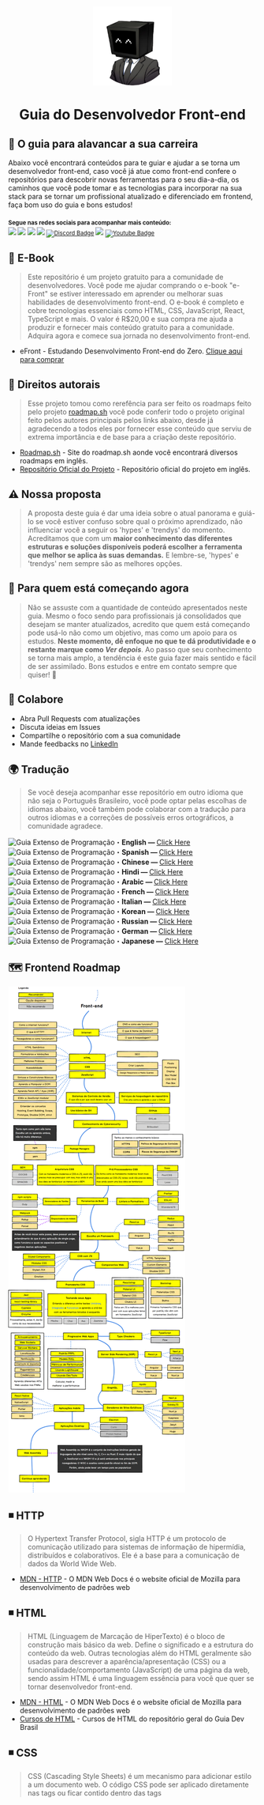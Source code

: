<p align="center">
  <a href="https://github.com/arthurspk/guiadofrontend">
    <img src="./images/guia.png" alt="Guia do Desenvolvedor Front-end" width="160" height="160">
  </a>
  <h1 align="center">Guia do Desenvolvedor Front-end</h1>
</p>

## :dart: O guia para alavancar a sua carreira

Abaixo você encontrará conteúdos para te guiar e ajudar a se torna um desenvolvedor front-end, caso você já atue como front-end confere o repositórios para descobrir novas ferramentas para o seu dia-a-dia, os caminhos que você pode tomar e as tecnologias para incorporar na sua stack para se tornar um profissional atualizado e diferenciado em frontend, faça bom uso do guia e bons estudos!

<sub> <strong>Segue nas redes sociais para acompanhar mais conteúdo: </strong> <br>
[<img src = "https://img.shields.io/badge/GitHub-100000?style=for-the-badge&logo=github&logoColor=white">](https://github.com/arthurspk)
[<img src = "https://img.shields.io/badge/Facebook-1877F2?style=for-the-badge&logo=facebook&logoColor=white">](https://www.facebook.com/seixasqlc/)
[<img src="https://img.shields.io/badge/linkedin-%230077B5.svg?&style=for-the-badge&logo=linkedin&logoColor=white" />](https://www.linkedin.com/in/arthurspk/)
[<img src = "https://img.shields.io/badge/Twitter-1DA1F2?style=for-the-badge&logo=twitter&logoColor=white">](https://twitter.com/manotoquinho)
[![Discord Badge](https://img.shields.io/badge/Discord-5865F2?style=for-the-badge&logo=discord&logoColor=white)](https://discord.gg/NbMQUPjHz7)
[<img src = "https://img.shields.io/badge/instagram-%23E4405F.svg?&style=for-the-badge&logo=instagram&logoColor=white">](https://www.instagram.com/guiadevbrasil/)
[![Youtube Badge](https://img.shields.io/badge/YouTube-FF0000?style=for-the-badge&logo=youtube&logoColor=white)](https://www.youtube.com/channel/UCzmXzz_VR0Li8-YOvWN_t3g)
</sub>

## :closed_book: E-Book

> Este repositório é um projeto gratuito para a comunidade de desenvolvedores. Você pode me ajudar comprando o e-book "e-Front" se estiver interessado em aprender ou melhorar suas habilidades de desenvolvimento front-end. O e-book é completo e cobre tecnologias essenciais como HTML, CSS, JavaScript, React, TypeScript e mais. O valor é R$20,00 e sua compra me ajuda a produzir e fornecer mais conteúdo gratuito para a comunidade. Adquira agora e comece sua jornada no desenvolvimento front-end.

- eFront - Estudando Desenvolvimento Front-end do Zero. [Clique aqui para comprar](https://hotm.art/cSMObU)

## 📛 Direitos autorais

> Esse projeto tomou como rerefência para ser feito os roadmaps feito pelo projeto [roadmap.sh](https://roadmap.sh/roadmaps) você pode conferir todo o projeto original feito pelos autores principais pelos links abaixo, desde já agradecendo a todos eles por fornecer esse conteúdo que serviu de extrema importância e de base para a criação deste repositório.

- [Roadmap.sh](https://roadmap.sh/roadmaps) - Site do roadmap.sh aonde você encontrará diversos roadmaps em inglês.
- [Repositório Oficial do Projeto](https://github.com/kamranahmedse/developer-roadmap/blob/master/license) - Repositório oficial do projeto em inglês.

## :warning: Nossa proposta

> A proposta deste guia é dar uma ideia sobre o atual panorama e guiá-lo se você estiver confuso sobre qual o próximo aprendizado, não influenciar você a seguir os 'hypes' e 'trendys' do momento. Acreditamos que com um <b>maior conhecimento das diferentes estruturas e soluções disponíveis poderá escolher a ferramenta que melhor se aplica às suas demandas.</b> E lembre-se, 'hypes' e 'trendys' nem sempre são as melhores opções.

## :beginner: Para quem está começando agora

> Não se assuste com a quantidade de conteúdo apresentados neste guia. Mesmo o foco sendo para profissionais já consolidados que desejam se manter atualizados, acredito que quem está começando pode usá-lo não como um objetivo, mas como um apoio para os estudos. <b>Neste momento, dê enfoque no que te dá produtividade e o restante marque como <i>Ver depois</i></b>. Ao passo que seu conhecimento se torna mais amplo, a tendência é este guia fazer mais sentido e fácil de ser assimilado. Bons estudos e entre em contato sempre que quiser! :punch:

## 🚨 Colabore

- Abra Pull Requests com atualizações 
- Discuta ideias em Issues
- Compartilhe o repositório com a sua comunidade
- Mande feedbacks no [LinkedIn](https://www.linkedin.com/in/arthurspk/)

## 🌍 Tradução
> Se você deseja acompanhar esse repositório em outro idioma que não seja o Português Brasileiro, você pode optar pelas escolhas de idiomas abaixo, você também pode colaborar com a tradução para outros idiomas e a correções de possíveis erros ortográficos, a comunidade agradece.

<img src = "https://i.imgur.com/lpP9V2p.png" alt="Guia Extenso de Programação" width="16" height="15">・<b>English — </b> [Click Here](https://github.com/arthurspk/guiadevbrasil)<br>
<img src = "https://i.imgur.com/GprSvJe.png" alt="Guia Extenso de Programação" width="16" height="15">・<b>Spanish — </b> [Click Here](https://github.com/arthurspk/guiadevbrasil)<br>
<img src = "https://i.imgur.com/4DX1q8l.png" alt="Guia Extenso de Programação" width="16" height="15">・<b>Chinese — </b> [Click Here](https://github.com/arthurspk/guiadevbrasil)<br>
<img src = "https://i.imgur.com/6MnAOMg.png" alt="Guia Extenso de Programação" width="16" height="15">・<b>Hindi — </b> [Click Here](https://github.com/arthurspk/guiadevbrasil)<br>
<img src = "https://i.imgur.com/8t4zBFd.png" alt="Guia Extenso de Programação" width="16" height="15">・<b>Arabic — </b> [Click Here](https://github.com/arthurspk/guiadevbrasil)<br>
<img src = "https://i.imgur.com/iOdzTmD.png" alt="Guia Extenso de Programação" width="16" height="15">・<b>French — </b> [Click Here](https://github.com/arthurspk/guiadevbrasil)<br>
<img src = "https://i.imgur.com/PILSgAO.png" alt="Guia Extenso de Programação" width="16" height="15">・<b>Italian — </b> [Click Here](https://github.com/arthurspk/guiadevbrasil)<br>
<img src = "https://i.imgur.com/0lZOSiy.png" alt="Guia Extenso de Programação" width="16" height="15">・<b>Korean — </b> [Click Here](https://github.com/arthurspk/guiadevbrasil)<br>
<img src = "https://i.imgur.com/3S5pFlQ.png" alt="Guia Extenso de Programação" width="16" height="15">・<b>Russian — </b> [Click Here](https://github.com/arthurspk/guiadevbrasil)<br>
<img src = "https://i.imgur.com/i6DQjZa.png" alt="Guia Extenso de Programação" width="16" height="15">・<b>German — </b> [Click Here](https://github.com/arthurspk/guiadevbrasil)<br>
<img src = "https://i.imgur.com/wWRZMNK.png" alt="Guia Extenso de Programação" width="16" height="15">・<b>Japanese — </b> [Click Here](https://github.com/arthurspk/guiadevbrasil)<br>

## 🗺️ Frontend Roadmap

![Frontend Roadmap](./images/frontend.jpg)

## ◾ HTTP

> O Hypertext Transfer Protocol, sigla HTTP é um protocolo de comunicação utilizado para sistemas de informação de hipermídia, distribuídos e colaborativos. Ele é a base para a comunicação de dados da World Wide Web.

- [MDN - HTTP](https://developer.mozilla.org/pt-BR/docs/Web/HTTP) - O MDN Web Docs é o website oficial de Mozilla para desenvolvimento de padrões web

## ◾ HTML

> HTML (Linguagem de Marcação de HiperTexto) é o bloco de construção mais básico da web. Define o significado e a estrutura do conteúdo da web. Outras tecnologias além do HTML geralmente são usadas para descrever a aparência/apresentação (CSS) ou a funcionalidade/comportamento (JavaScript) de uma página da web, sendo assim HTML é uma linguagem essência para você que quer se tornar desenvolvedor front-end.

- [MDN - HTML](https://developer.mozilla.org/pt-BR/docs/Web/HTML) - O MDN Web Docs é o website oficial de Mozilla para desenvolvimento de padrões web
- [Cursos de HTML](https://github.com/arthurspk/guiadevbrasil#-cursos-de-html-e-css) - Cursos de HTML do repositório geral do Guia Dev Brasil

## ◾ CSS

> CSS (Cascading Style Sheets) é um mecanismo para adicionar estilo a um documento web. O código CSS pode ser aplicado diretamente nas tags ou ficar contido dentro das tags <style>. Também é possível, em vez de colocar a formatação dentro do documento, criar um link para um arquivo CSS que contém os estilos.

- [MDN - CSS](https://developer.mozilla.org/pt-BR/docs/Web/CSS) - O MDN Web Docs é o website oficial de Mozilla para desenvolvimento de padrões web
- [Cursos de CSS](https://github.com/arthurspk/guiadevbrasil#-cursos-de-html-e-css) - Cursos de CSS do repositório geral do Guia Dev Brasil

## ◾ JavaScript

> JavaScript é uma linguagem de programação interpretada estruturada, de script em alto nível com tipagem dinâmica fraca e multiparadigma. Juntamente com HTML e CSS, o JavaScript é uma das três principais tecnologias da World Wide Web.

- [MDN - JavaScript](https://developer.mozilla.org/pt-BR/docs/Web/CSS) - O MDN Web Docs é o website oficial de Mozilla para desenvolvimento de padrões web
- [Cursos de JavaScript](https://github.com/arthurspk/guiadevbrasil#-cursos-de-javascript) - Cursos de JavaScript do repositório geral do Guia Dev Brasil

## ◾ Frameworks

> Framework é um conjunto de códigos prontos que podem ser usados no desenvolvimento de aplicativos e sites. O objetivo dessa ferramenta é aplicar funcionalidades, comandos e estruturas já prontas para garantir qualidade no desenvolvimento de um projeto, cada linguagem possi diversos frameworks que podem ser utilizado para te ajudar em umafuncionalidade específica, por configuração, durante a programação de uma aplicação.

- [Frameworks para HTML](https://www.webfx.com/blog/web-design/html5-frameworks/) - 10 frameworks responsivos para ser utilizado no HTML5
- [Frameworks para CSS](https://rockcontent.com/br/talent-blog/frameworks-css/) - 14 frameworks que podem ser utilizados no seu CSS
- [Frameworks no front-end](https://mundodevops.com/blog/framework-front-end/) - Frameworks mais utilizados no front-end
- [Frameworks e bibliotecas JavaScript](https://blog.geekhunter.com.br/frameworks-javascript-e-bibliotecas-java/#:~:text=Um%20framework%20JavaScript%20%C3%A9%20uma,ficar%20reescrevendo%20linhas%20de%20c%C3%B3digo.) - Frameworks e bibliotecas para ser utilizadas no JavaScript

## ◾ APIs

> O conceito de API nada mais é do que uma forma de comunicação entre sistemas. Elas permitem a integração entre dois sistemas, em que um deles fornece informações e serviços que podem ser utilizados pelo outro, sem a necessidade de o sistema que consome a API conhecer detalhes de implementação do software, as APIs permitem que o usuário final utilize um aplicativo, software ou até uma simples planilha, consultando, alterando e armazenando dados de diversos sistemas, sem que o usuário precise acessá-los diretamente.

- [MDN - APIs](https://developer.mozilla.org/pt-BR/docs/Web/API) - O MDN Web Docs é o website oficial de Mozilla para desenvolvimento de padrões web
- [APIs Públicas](https://github.com/public-apis/public-apis) - Uma lista coletiva de APIs gratuitas para uso em software e desenvolvimento web

## 📚 Recomendação de livros

- [Clean Code - Código Limpo](https://g.co/kgs/62wx9t)
- [Refactoring - Refatoração](https://g.co/kgs/Hf2eY3)
- [Clean Archtecture - Arquitertura Limpa](https://g.co/kgs/Hf2eY3)
- [O programador pragmático](https://g.co/kgs/5nbqB3)

## 🛠️ Ferramentas

> ◾ Sites para desenvolvedor front-end

- [Text Pop 3D](https://textpop3d.web.app/) - Cria efeitos de texto 3D
- [Shape Dividers](https://shapedividers.com) - Gera divisores de formas verticais, responsivos, e animados facilmente com este gerador de divisores de formas SVG
- [Couleur](https://couleur.io) - Uma ferramenta de cores simples para ajudá-lo a encontrar uma boa paleta de cores para seu projeto da web)
- [Baseline CSS Filters](https://baseline.is/tools/css-photo-filters/) - 36 Belos filtros de fotos, com edição simples e CSS para copiar)
- [UI Deck](https://uideck.com) - Modelo de página de destino HTML gratuitos e premium, temas de bootstrap, modelos de React, modelos de Tailwind, modelos de site HTML, e kits de interface de usúario)
- [Naevner](https://naevner.com) - Descrição de cores em linguagem natural, gerador de códigos em cores hexadecimais)

> ◾ Templates HTML gratuitos

- [Bootstrap Made](https://bootstrapmade.com/) - Temas HTML5 + CSS3 gratuitos
- [W3 Layouts](https://w3layouts.com) - Temas HTML5 + CSS3 gratuitos
- [One Page Love](https://onepagelove.com) - Temas HTML5 + CSS3 gratuitos
- [ThemeWagon Freebies](https://themewagon.com/theme_tag/free/) - Temas HTML5 + CSS3 gratuitos

> ◾ Sites para aprender ou treinar CSS

- [CSS Grid Garden](http://cssgridgarden.com/) - Ferramenta online para estudos de Grid (CSS)
- [Flukeout](http://flukeout.github.io/) - Aplicação online para aprender CSS de forma prática
- [Flex Box Froggy](https://flexboxfroggy.com/) - Desafio de Programação Front-end focados na propriedade flex box. IDE integrada.
- [Flexbox Defense](http://www.flexboxdefense.com/) - Aprenda flexbox com um game
- [100 Dias de CSS](https://100dayscss.com) - 100 Desafios de CSS
- [CSS Battle](https://cssbattle.dev/) - Batalhas temporárias de CSS. IDE integrada
- [CSS Tricks](https://css-tricks.com/guides/) - Site para treinar
- [CSS Hell](https://csshell.dev/) - Coleção de erros comuns de CSS e como corrigi-los

> ◾ Geradores de CSS

- [Neumorphism](https://neumorphism.io/) - Tendência aplicação border-radius
- [Fancy Border-Radius](https://9elements.github.io/fancy-border-radius/) - Gerador de formas com border-radius no CSS
- [WAIT! Animate](https://waitanimate.wstone.io) - Gerador de animações de CSS
- [Best CSS Button Generator](https://www.bestcssbuttongenerator.com) - Gerador de butões do CSS
- [HTML CSS JS Generator](https://html-css-js.com/css/generator/) - Gerador de HTML/CSS/JS
- [BennettFeely](https://bennettfeely.com/clippy/) - Criador de clip-path

> ◾ Ferramentas de desenvolvimento

- [Internxt](https://internxt.com/) - Internxt Drive é um armazenamento de arquivos de conhecimento zero serviço baseado na melhor privacidade e segurança da classe
- [Motion](https://motion.dev/) - Uma nova biblioteca de animação, construída na API Web Animations para o menor tamanho de arquivo e o desempenho mais rápido.
- [Hokusai](https://hokusai.app/) - Conteúdo sobre NFT's
- [Hidden Tools](https://hiddentools.dev) - Ampla coleção de ferramentas feitas pela comunidade disponiveís para uso
- [Dev Hints](https://devhints.io) - Coleção de cheatsheets
- [Bundlephobia](https://bundlephobia.com) - Descubra o custo de adicionar um pacote npm ao seu pacote
- [Refactoring Guru](https://refactoring.guru/pt-br/design-patterns) - Padrões de projetos "Design patterns"
- [DevDocs](https://devdocs.io/) - DevDocs combina várias documentações de API em uma interface rápida, organizada e pesquisável.
- [HTML Validator](https://www.freeformatter.com/html-validator.html) - Validação de arquivo HTML
- [HTML 5 Test](https://html5test.com/index.html) - Testa arquivos HTML5
- [Image Slide Maker](https://imageslidermaker.com/v2) - Ferramenta de geração gratuita do Image Slider Maker
- [.NET Fiddle](https://dotnetfiddle.net/) - Codifique e compartilhe projetos C# online
- [1PageRank](http://www.1pagerank.com/) - Rankeie seu site nos mecanismos de buscas e aprenda com a concorrência
- [Any API](https://any-api.com/) - Diretório gratuito com APIs públicas
- [Autoprefixer CSS](http://autoprefixer.github.io/) - Transpile código CSS atual para código CSS com maior cobertura de navegadores antigos
- [Browser diet](https://browserdiet.com/pt/) - Guia de performance para desenvolvimento web
- [Can I email...](https://www.caniemail.com/) - Descubra o que do HTML e CSS pode ser usado em estruturas de e-mail
- [Can I use...](https://caniuse.com/) - Descubra se você pode usar determinadas tecnologias web
- [CloudFlare](https://www.cloudflare.com/pt-br/) - CDN grátis
- [CMDER](https://cmder.net/) - Linha de comando simples, consegue rodar comands bash e Shell, alternativa ao Hyper
- [CodePen](https://codepen.io/) - Rede social de desenvolvedores front-end
- [CodeSandbox](https://codesandbox.io/) - Caixa de área para desenvolvedores web
- [Connection Strings](https://www.connectionstrings.com/) - Site com strings de conexão para diversas plataformas
- [CSS Formatter](https://www.cleancss.com/css-beautify/) - Retire a minificação e formate o código CSS
- [CSS Minifier](https://cssminifier.com/) - Conversor de código CSS para CSS minificado
- [CSS W3.org](https://jigsaw.w3.org/css-validator/) - Validar CSS
- [Debuggex: Online visual regex tester. JavaScript, Python, and PCRE](https://www.debuggex.com) - Construa e teste expressões regulares
- [docsify](https://docsify.js.org/#/) - Crie docs incríveis de projetos
- [EasyForms](https://easyforms.vercel.app/) - API open source que permite criação formulários de contato com HTML puro
- [Editor.md](https://pandao.github.io/editor.md/en.html) - Editor Markdown online e open source
- [ES6console](https://es6console.com/) - Compilador de JS para Ecmascript
- [Firebase](https://firebase.google.com/?hl=pt-BR) - Desenvolva aplicativos mobile e web incríveis este serviço da Google
- [Firefox Developer Edition](https://www.mozilla.org/pt-BR/firefox/developer/) - Navegador web para desenvolvedores web
- [Full Page Screen Capture](https://chrome.google.com/webstore/detail/full-page-screen-capture/fdpohaocaechififmbbbbbknoalclacl?hl=pt-BR) - Capture páginas inteiras com uma extensão para Chrome
- [generatedata](http://www.generatedata.com/) - Gerador de dados para testes
- [Git Command Explorer](https://gitexplorer.com/) - Encontre os comandos certos que você precisa sem vasculhar a web
- [GitHub Gist](https://gist.github.com/) - Faça pequenas anotações e pequenos códigos no GitHub Gist
- [Google Transparency Report](https://transparencyreport.google.com/safe-browsing/search) - Verificar segurança de um site
- [Grader](https://website.grader.com/) - Avaliação de site
- [How to Center in CSS](http://howtocenterincss.com/) - Gerador de código para divs ou textos que necessitam de centralização
- [Hyper](https://hyper.is/) - Linha de comando simples, útil e gratuito
- [Joomla](https://www.joomla.org/) - CMS gratuita
- [JS Bin](https://jsbin.com/) - Codifique e compartilhe projetos HTML, CSS e JS
- [JSCompress](https://jscompress.com/) - Conversor de código JS para JS minificado
- [JSON Editor Online](https://jsoneditoronline.org/) - Ferramenta para visualizar e editar arquivos JSON
- [JSFiddle](https://jsfiddle.net/) - Codifique projetos JS online
- [JSONLint](https://jsonlint.com/) - Ferramenta para validar seu JSON
- [JSON Generator](https://app.json-generator.com/) - Ferramenta para gerar JSON com base em template
- [KeyCDN Tools](https://tools.keycdn.com/) - Faça uma análise das suas aplicações web
- [Liveweave](https://liveweave.com/) - Codifique projetos HTML, CSS e JS
- [Lorem Ipsum](https://br.lipsum.com/) - Gerador de texto fictício
- [Mapbox](https://www.mapbox.com/) - Mapas e localização para desenvolvedores
- [Memcached](https://memcached.org/) - Melhore o desempenho de seu website com cache
- [Mockaroo](https://www.mockaroo.com/) - Gerador de dados para testes
- [Mussum Ipsum](https://mussumipsum.com/) - Gerador de texto fictício
- [NPM HTTP-Server](https://www.npmjs.com/package/http-server) - Rode um servidor local com um pacote npm
- [Password Generator](https://danieldeev.github.io/password-generator/) - Um gerador de senhas simples com foco na segurança
- [Online C Compiler](https://www.onlinegdb.com/online_c_compiler) - Ferramenta para compilar C online
- [React Dev Tools](https://chrome.google.com/webstore/detail/react-developer-tools/fmkadmapgofadopljbjfkapdkoienihi) - Ferramenta para debug do ReactJS
- [React Hook Form](https://react-hook-form.com/) - Valide seus formulários de projetos que utilizam React ou React Native
- [RelaX](http://dbis-uibk.github.io/relax/index.htm) - Crie expressões algébricas relacionais de consultas
- [Responsive](http://www.codeorama.com/responsive/) - Teste a responsividade do seu site
- [Shields.io](https://shields.io/) - Gerador de badges para markdown
- [SSL Server Test](https://www.ssllabs.com/ssltest/) - Testar SSL de sites
- [StreamYard](https://streamyard.com/) - O StreamYard é um estúdio de transmissões ao vivo no seu navegador
- [Swagger](https://swagger.io/) - Ferramenta para projetar, construir, documentar e usar serviços da Web RESTful
- [Tabela ASCII](https://web.fe.up.pt/~ee96100/projecto/Tabela%20ascii.htm) - Tabela completa com caracteres ASCII
- [Telegram](https://telegram.org/) - Mensageiro criptografado
- [TinyJPG](https://tinyjpg.com/) - Comprima imagem do formato JPG
- [TinyPNG](https://tinypng.com/) - Comprima imagem do formato PNG
- [Creately](https://creately.com/) - Crie e altere lindos diagramas em tempo real com a sua equipe
- [Carbon](https://carbon.now.sh/) - Crie Snippets de codigo clean e bonitos
- [DbDiagram](https://dbdiagram.io/home) - Crie elegrantes diagramas de banco de dados e gere script ddl
- [SqlDesigner](https://ondras.zarovi.cz/sql/demo/) - Crie Diagramas de banco de dados de maneira rapida e gere script ddl
- [W3.org](https://validator.w3.org/) - Validar HTML
- [WakaTime](https://wakatime.com/) - Gerencie seu tempo de desenvolvimento
- [Web Developer](https://chrome.google.com/webstore/detail/web-developer/bfbameneiokkgbdmiekhjnmfkcnldhhm?hl=pt-BR) - Extensão para Chrome com multi-funções
- [Web.dev](https://web.dev/) - Testar website (criado pela Google)
- [WebPageTest](https://www.webpagetest.org/) - Testar perfomance de site
- [Wedsites](https://wedsites.com/) - Liste suas atividades e acompanhe seu progresso
- [WordPress](https://wordpress.org/) - Criação de blogs
- [XML Sitemaps](https://www.xml-sitemaps.com/) - Criador de sitemaps.xml
- [Minimamente](https://www.minimamente.com/project/magic/) - Efeitos para utilizar no CSS
- [Hamburgers](https://jonsuh.com/hamburgers/) - Menu de hamburgers para utilizar em CSS
- [Hover Effects](https://ianlunn.github.io/Hover/) - Hover effects para utilizar no CSS

> ◾ Design front-end

- [Adobe XD](https://www.adobe.com/br/products/xd.html) - Software de design para projetos
- [Awwwards](https://www.awwwards.com) - Inspiração para interfaces e templates com o que há de mais novo em questão de design de interfaces
- [Bootstrap](https://www.getbootstrap.com/) - Framework CSS
- [BuildBootstrap](https://buildbootstrap.com/) - Crie layout responsivo para o framework Bootstrap na versão 3 e 4
- [Bulma CSS](https://bulma.io/) - Estrutura CSS gratuita baseada no Flexbox
- [Canva](https://www.canva.com/) - Ferramenta de design online
- [Chart.js](https://www.chartjs.org/) - Biblioteca JavaScript de criação de gráficos
- [Colors and Fonts](https://www.colorsandfonts.com/) - Apresenta paletas de cores e tipografia
- [Coolors](https://coolors.co/) - Palhetas de cores e monte a sua própria
- [Colors lol](https://colors.lol) - Repositório de paletas de cores
- [Cruip](https://cruip.com/) - Recursos de templates
- [CSS Effects Snippets](https://emilkowalski.github.io/css-effects-snippets/) - Animações CSS prontas para usar
- [CSS Layout](https://csslayout.io/) - Layouts e padrões populares feitos com CSS
- [CSS Reference](https://cssreference.io/) - Guia visual para CSS com referencias de uso
- [CSS Tricks](https://css-tricks.com/) - Blog com vários tutoriais frontend
- [DevSamples](https://www.devsamples.com/) - Exemplos de códigos fáceis de usar para HTML, CSS e JavaScript
- [Excalidraw](https://excalidraw.com) - Desenhe diagramas como se tivessem sido feitos a mão
- [Fancy Border-Radius](https://9elements.github.io/fancy-border-radius/) - Gerador de formas com border-radius no CSS
- [Figma](https://www.figma.com/) - Desenhe projetos online de apps, softwares e websites
- [Flatui Color Picker](http://www.flatuicolorpicker.com/) - Paleta de cores interativa de forma harmonizar o front
- [Font Flipper](https://fontflipper.com/) - Ferramenta para testar fontes
- [FontPair](https://fontpair.co/) - Ferramenta para combinações de fontes
- [FontSpark](https://fontspark.app/) - Gera fontes aleatórias de uma lista de fontes famosas usadas na web
- [Foundation](https://foundation.zurb.com/) - Framework responsivo
- [Framer](https://www.framer.com/) - Ferramenta de criação de interfaces interativas
- [FreeFrontEnd](https://freefrontend.com/) - Exemplos de códigos, tutoriais e artigos de HTML, CSS, Javascript (Angular, JQuery, React, Vue)
- [Gravit Designer](https://www.designer.io) - Ferramenta de design online com suporte a ilustração vetorial
- [Grid Layoutit](https://grid.layoutit.com/) - Gerador de grid para código CSS
- [HTML DOM](https://htmldom.dev/) - Gerenciar o DOM HTML com JavaScript vanilla
- [Interfacer](https://interfacer.xyz/) - Recursos para criação de interfaces
- [Interfaces.pro](https://interfaces.pro/) - Inspiração para interfaces
- [Invision](https://www.invisionapp.com/) - Software de design para projetos
- [Lottie](https://lottiefiles.com/) - Animações em after effects via json
- [Luna](https://github.com/OfficialMarinho/luna) - Framework CSS brasileiro
- [Material-UI](https://material-ui.com/) - Um framework de interface de usuário para React
- [Mockup](https://mockup.io/about/) - Visualize e colabore no design de aplicativos para dispositivos móveis
- [Nes.css](https://nostalgic-css.github.io/NES.css/) - Framework CSS estilo NES
- [Neumorphism](https://neumorphism.io/) - Tendência aplicação border-radius
- [Normalize CSS](https://necolas.github.io/normalize.css/) - Normaliza estruturas entre navegadores
- [Pixilart](https://www.pixilart.com/draw) - Desenhe pixel arts online
- [Pixlr](https://pixlr.com/br/) - Conjunto de ferramentas e utilitários de edição de imagem baseado em nuvem
- [PSD-To-CSS-Shadow](http://psd-to-css-shadows.com/) - Gera o script para uma sombra (box-shadow & text-shadow) no CSS baseado nas configurações de sombra no Photoshop
- [Pure.css](https://purecss.io/) - Framework CSS responsivo
- [Remove.bg](https://www.remove.bg/) - Remove fundos de imagens automaticamente
- [Sketch](https://www.sketch.com/) - Desenvolvimento de layouts em alta qualidade
- [Squoosh.app](https://squoosh.app/) - Compressor de imagens e comparador, via navegador
- [SweetAlert2](https://sweetalert2.github.io/) - Biblioteca JavaScript de alertas responsivos e customizáveis
- [Tailwind CSS](https://tailwindcss.com/) - Framework de estilo CSS
- [UI Gradients](https://uigradients.com/) - UI gradientes para utilizar
- [Vectorizer](https://www.vectorizer.io/) - Converta imagens como PNGs, BMPs e JPEGs em gráficos vetoriais ​​(SVG, EPS, DXF)
- [Whimsical](https://whimsical.com/) - Flowchart, Wireframe, Sticky Notes e Mind Map
- [X-Icon Editor](http://www.xiconeditor.com/) - Gerador de favicon com alta resolução a partir de imagens

> ◾ Desafios

- [Ace Front End](https://www.acefrontend.com/) - Desafios de programação Front-end. Resultados via texto. IDE integrada
- [AdventoOfCode](https://adventofcode.com/) - Desafios de programação por temporada. Sem IDE integrada. Validação manual feita pelo usuário
- [App Ideas](https://github.com/florinpop17/app-ideas) - Compilado de desafios para você testar seus conhecimentos e aumentar seu portfólio
- [CodePen Challenges](https://codepen.io/challenges) - Desafios de Programação Front-end. IDE integrada
- [Codier](https://codier.io/challenge) - Desafios de Programação Front-end, análise dos resultados feita pela comunidade. IDE integrada
- [CSS Battle](https://cssbattle.dev/) - Batalhas temporárias de CSS. IDE integrada
- [DevChallenge](https://www.devchallenge.com.br/) - Site com desafios de front-end, back-end e mobile
- [Flex Box Defense](http://www.flexboxdefense.com/) - Desafio de Programação Front-end focados na propriedade flex box. IDE integrada.
- [Flex Box Froggy](https://flexboxfroggy.com/) - Desafio de Programação Front-end focados na propriedade flex box. IDE integrada.
- [Front End Challanged Club](https://piccalil.li/category/front-end-challenges-club) - Bogs com desafios de programação front-end
- [Frontend Challengens](https://github.com/felipefialho/frontend-challenges) - Repositório no GitHub com vários desafios solicitados reais solicitados por empresas
- [Frontend Mentor](https://www.frontendmentor.io/) - Desafios de Programação Front-end, análise dos resultados feita pela comunidade, sem IDE integrada
- [Code Well](https://codewell.cc/) - Treine suas habilidade de HTML e CSS com alguns templates

> ◾ Bibliotecas para JavaScript

- [Lax.js](https://github.com/alexfoxy/lax.js)
- [Swiper](https://swiperjs.com/)
- [WOW](https://wowjs.uk/)
- [Animate](https://animate.style/)
- [ApexCharts](https://apexcharts.com/)
- [Particles.js](https://vincentgarreau.com/particles.js/)
- [ScrollMagic](https://scrollmagic.io/)

> ◾ Ferramentas para hospedar seu site

- [Github Pages](https://pages.github.com/) - Hospedado diretamente de seu repositório GitHub. Basta editar, enviar e suas alterações entrarão em vigor
- [Award Space](https://www.awardspace.com/) - Hospedagem gratuita na web + um subdomínio gratuito, PHP, MySQL, instalador de aplicativo, envio de e-mail e sem anúncios
- [Byet](https://byet.host/) - Hospedagem Gratuita e Serviços de Hospedagem Premium.
- [Infinity Free](https://infinityfree.net/) - Free Unlimited Web Hosting
- [1FreeHosting](http://www.1freehosting.com/) - Hospedagem de sites grátis com 100GB de largura de banda
- [Amazon Web Services](https://aws.amazon.com/pt/) - Serviço de aluguel de servidores e outros serviços
- [BlueHost](https://www.bluehost.com/) - Empresa americana de hospedagem de sites
- [DigitalOcean](https://www.digitalocean.com/) - Aluguel de servidores dedicados e compartilhados
- [DreamHost](https://www.dreamhost.com/) - Hospedagem de sites de alta disponibilidade
- [Embratel](https://www.embratel.com.br/cloud/hospedagem-de-sites) - Hospedagem de sites nacional
- [GoDaddy](https://br.godaddy.com/hosting/web-hosting) - Hospedagem de sites internacional
- [GoDaddy](https://br.godaddy.com/) - Empresa de aluguel de servidores compartilhados, dedicados e registro de domínio
- [Google Cloud](https://cloud.google.com/solutions/smb/web-hosting/) - Serviço de aluguel de servidores da Google
- [Heroku](https://www.heroku.com/) - Hospedagem de sites grátis com suporte à NodeJS, Java, Ruby, PHP, Python, Go, Scala e Clojure
- [HostGator](https://www.hostgator.com/) - Hospedagem compartilhada e dedicada para sites e serviços
- [Hostinger](https://www.hostinger.com.br/) - Hospedagem de sites
- [Hostoo](https://hostoo.io/) - Hospedagem de sites em cloud computing dedicado
- [iPage](https://www.ipage.com/) - Hospedagem de sites gringa com descontos para anúncios
- [KingHost](https://king.host/) - Hospedagem compartilhada e dedicada para sites e serviços de marketing por e-mail
- [Netlify](https://www.netlify.com/) - Hospedagem para sites estáticos que combina implantação global, integração contínua e HTTPS automático
- [One.com](https://www.one.com/pt-BR/) - Serviços gerais digitais (incluindo hospedagem de sites)
- [Surge](https://surge.sh/) - Hospedagem gratuita para páginas estáticas
- [Umbler](https://www.umbler.com/br) - Hospedagem compartilhada, cloud computing sob taxação de uso
- [Vercel](https://vercel.com/) - Hospedagem grátis de sites estáticos e serveless

> ◾ Sites para inspirar o seu desenvolvimento

- [Product Hunt](https://www.producthunt.com/)
- [Namify](https://namify.tech/?ref=producthunt)
- [Dribbble](https://dribbble.com/)
- [Pinterest](https://br.pinterest.com/)
- [Deviant Art](https://www.deviantart.com/)
- [Lapa](https://www.lapa.ninja/)
- [Hyper Pixel](https://hyperpixel.io/)
- [One Page Love](https://onepagelove.com/)
- [One Page Love Avatars](https://onepagelove.com/boring-avatars)
- [Land Book](https://land-book.com/)
- [Awwwards](https://www.awwwards.com)
- [Best Folios](https://www.bestfolios.com/home)
- [Sitesee](https://sitesee.co/)
- [Httpster](https://httpster.net/2021/jun/)
- [Builders Club](https://builders-club.com/)
- [CSS Nectar](https://cssnectar.com/)
- [Collect UI](https://collectui.com)
- [Best Web Site](https://bestwebsite.gallery)

> ◾ Banco de imagens gratuitas

- [500px](https://500px.com/creativecommons) - Banco de imagens gratuitas
- [Burst](https://pt.shopify.com/burst) - Plataforma de imagens do serviço de ecommerce Shopify
- [Cupcake](http://cupcake.nilssonlee.se/) - Imagens gratuitas para uso comercial
- [Banco De Imagens Com Diversidade](https://github.com/JulianaHelena5/BancoDeImagensComDiversidade) - Banco de imagens com pessoas diversas
- [DrawKIT](https://www.drawkit.io/) - Ilustrações para qualquer um usar
- [FlatIcon](https://www.flaticon.com) - Banco de ícones vetoriais
- [Flickr](https://flickr.com/) - Rede social de fotógrafos
- [FreeImages](https://pt.freeimages.com/) - Banco de imagens gratuitas
- [FreePik Stories](https://stories.freepik.com/) - Banco de ilustrações gratuitas
- [Freerange](https://freerangestock.com/index.php) - Banco de imagens gratuitas
- [Glaze](https://www.glazestock.com) - Banco de ilustrações, sem direitos autorais
- [Gratisography](https://gratisography.com/) - Banco de imagens gratuitas
- [Humaaans](https://www.humaaans.com/) - Ilustrações de humanóides
- [Icons8](https://icons8.com.br/) - Ícones em diversos estilos
- [Imgur](https://imgur.com/) - Plataforma com milhões de imagens
- [IraDesign](https://iradesign.io/illustrations) - Ilustrações editáveis de cores e objetos
- [Life of Pix](https://www.lifeofpix.com/) - Banco de imagens gratuitas
- [Little Visuals](https://littlevisuals.co/) - Banco de imagens gratuitas
- [Lorempixel](http://lorempixel.com/) - Banco de imagens para uso como template
- [Lukas Zadam](https://lukaszadam.com/illustrations) - Ilustrações SVG em diferentes tamanhos e estilos
- [ManyPixels](https://www.manypixels.co/gallery/) - Galeria de ilustrações com direito a edição de cores
- [Morguefile](https://morguefile.com/) - Banco de imagens gratuitas
- [Nappy](https://www.nappy.co) - Banco de imagens gratuitas (atribuição recomendada)
- [Nos.twnsnd](https://nos.twnsnd.co/) - Arquivo público de fotos antigas
- [OpenMoji](https://openmoji.org/) - Banco de emojis para uso
- [Pexels](https://www.pexels.com/) - Banco de imagens gratuitas
- [PhotoPin](http://photopin.com/) - Banco de imagens gratuitas no estilo criativo
- [Picjumbo](https://picjumbo.com/) - Banco de imagens gratuitas
- [Picsum](https://picsum.photos/) - Banco de imagens para uso como template
- [Pixabay](http://www.pixabay.com) - Banco de imagens gratuitas (não requer atribuição)
- [Public domain archive](https://www.publicdomainarchive.com/) - Banco de imagens gratuitas
- [RemixIcon](https://remixicon.com/) - Banco de Ícones para uso gratuito
- [StockSnap](https://stocksnap.io/) - Banco de imagens gratuitas (não requer atribuição)
- [unDraw](https://undraw.co/) - Ilustrações livres para usar
- [Unsplash](https://unsplash.com/) - Banco de imagens gratuitas
- [Visual Hunt](https://visualhunt.com/) - Banco de imagens gratuitas
- [Wikimedia Commons](https://commons.wikimedia.org/wiki/Main_Page) - Banco de imagens mundial

> ◾ Sites para baixar e encontrar fontes

- [Adobe Fonts](https://fonts.adobe.com/)
- [Google fonts](https://fonts.google.com/)
- [Dafont](https://www.dafont.com/pt/)
- [NetFontes](https://www.netfontes.com.br/)
- [Urbanfonts](https://www.urbanfonts.com/pt/)
- [Befonts](https://befonts.com/)
- [Fonts space](https://www.fontspace.com/)
- [1001 fonts](https://www.1001fonts.com/)
- [Abstract fonts](https://www.abstractfonts.com/)
- [Fontget](https://www.fontget.com/)
- [Material Design Icons](https://materialdesignicons.com/)

> ◾ Sites de paletas de cores

- [Paletton](https://paletton.com/)
- [Adobe Color](https://color.adobe.com/pt/create/color-wheel/)
- [Color Hunt](https://colorhunt.co/)
- [Happy Hues](https://www.happyhues.co/)
- [Coolors](https://coolors.co/)
- [Gradient Hunt](https://gradienthunt.com/)
- [Flat UI Colors](https://flatuicolors.com/)
- [Grabient](https://www.grabient.com/)
- [Pigment](https://pigment.shapefactory.co/)
- [WebGradient](https://webgradients.com/)
- [Color.lol](https://colors.lol/)

◾ Lista de ilustrações

- [DrawKIT](https://www.drawkit.io/)
- [Humaaans](https://www.humaaans.com/)
- [Open Doodle](https://www.opendoodles.com/)
- [Storyset](https://storyset.com/)
- [unDraw](https://undraw.co/)
- [404 Illustrations (by kapwing)](https://www.kapwing.com/404-illustrations/)
- [404 Illustrations](https://error404.fun/)
- [Ouch](https://icons8.com.br/illustrations/)
- [Delesing](https://delesign.com/free-designs/graphics/)
- [Pixeltru](https://www.pixeltrue.com/free-illustrations/)
- [Iconscout](https://iconscout.com/)

> ◾ Site de icones

- [DrawKIT](https://www.drawkit/free-icons/)
- [Eva Icons](https://akveo.github.io/eva-icons/#/)
- [Feather Icons](https://feathericons.com/)
- [Font Awesome](https://fontawesome.com)
- [Heroicons](https://heroicons.dev/)
- [Iconsvg](https://iconsvg.xyz/)
- [Icons8 Line Awesome](https://icons8.com/line-awesome/)
- [Icons8](https://icons8.com.br/)
- [Shape](https://shape.so/)
- [Flaticon](https://www.flaticon.com/br/)
- [Bootstrap icons](https://icons.getbootstrap.com/)
- [devicon](https://devicon.dev/)

> ◾ Extensões para o seu navegador

- [File Icons for GitHub and GitLab](https://chrome.google.com/webstore/detail/file-icons-for-github-and/ficfmibkjjnpogdcfhfokmihanoldbfe)
- [GoFullPage](https://chrome.google.com/webstore/detail/gofullpage-full-page-scre/fdpohaocaechififmbbbbbknoalclacl)
- [Web Developer](https://chrome.google.com/webstore/detail/web-developer/bfbameneiokkgbdmiekhjnmfkcnldhhm?hl=pt-BR)
- [React Developer Tools](https://chrome.google.com/webstore/detail/react-developer-tools/fmkadmapgofadopljbjfkapdkoienihi)
- [Window Resizer](https://chrome.google.com/webstore/detail/window-resizer/kkelicaakdanhinjdeammmilcgefonfh?hl=pt-BR)
- [Vue Devtools](https://chrome.google.com/webstore/detail/vuejs-devtools/nhdogjmejiglipccpnnnanhbledajbpd?hl=pt-BR)
- [Dark Reader](https://chrome.google.com/webstore/detail/dark-reader/eimadpbcbfnmbkopoojfekhnkhdbieeh?hl=pt-BR)
